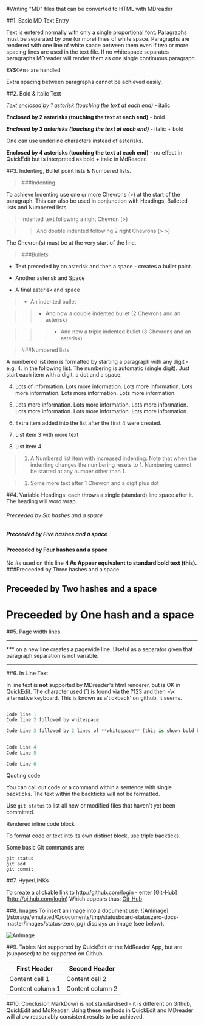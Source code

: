 #Writing "MD" files that can be converted to HTML with MDreader

##1. Basic MD Text Entry

Text is entered normally with only a single proportional font. Paragraphs must be separated by one (or more) lines of white space. Paragraphs are rendered with one line of white space between them even if two or more spacing lines are used in the text file. If no whitespace separates paragraphs MDreader will render them as one single continuous paragraph.

€¥$¢√π÷ are handled 
 
Extra spacing between paragraphs cannot be achieved easily.

##2. Bold & Italic Text

*Text enclosed by 1 asterisk (touching the text at each end)* - italic

**Enclosed by 2 asterisks (touching the text at each end)** - bold

***Enclosed by 3 asterisks (touching the text at each end)*** - italic + bold

One can use underline characters instead of asterisks.

****Enclosed by 4 asterisks (touching the text at each end)**** - no effect in QuickEdit but is interpreted as bold + italic in MdReader.



##3. Indenting, Bullet point lists & Numbered lists.
>###Indenting

To achieve Indenting use one or more Chevrons (>) at the start of the paragraph. This can also be used in conjunction with Headings, Bulleted lists and Numbered lists

>Indented text following a right Chevron (>)

>>And double indented following 2 right Chevrons (> >)

The Chevron(s) must be at the very start of the line.

>###Bullets

* Text preceded by an asterisk and then a space - creates a bullet point.

* Another asterisk and Space

* A final asterisk and space

>* An indented bullet

>>* And now a double indented bullet (2 Chevrons and an asterisk)

>>>* And now a triple indented bullet (3 Chevrons and an asterisk)

>###Numbered lists

A numbered list item is formatted by starting a paragraph with any digit - e.g. 4. in the following list. The numbering is automatic (single digit). Just start each item with a digit, a dot and a space.

4. Lots of information. Lots more information. Lots more information. Lots more information. Lots more information. Lots more information.

1. Lots more information. Lots more information. Lots more information. Lots more information. Lots more information. Lots more information.

1. Extra item added into the list after the first 4 were created.

3. List item 3 with more text

5. List item 4

>1. A Numbered list item with increased indenting. Note that when the indenting changes the numbering resets to 1. Numbering cannot be started at any number other than 1.

>1. Some more text after 1 Chevron and a digit plus dot



##4. Variable Headings: each throws a single (standard) line space after it. The heading will word wrap.

###### Preceeded by Six hashes and a space
##### Preceeded by Five hashes and a space
#### Preceeded by Four hashes and a space
No \#s used on this line **4 \#s Appear equivalent to standard bold text (this).** 
###Preceeded by Three hashes and a space
##  Preceeded by Two hashes and a space
#  Preceeded by One hash and a space

##5. Page width lines.
***
\*\*\* on a new line creates a pagewide line. Useful as a separator given that paragraph separation is not variable.
***


##6. In Line Text

In line text is **not** supported by MDreader's html renderer, but is OK in QuickEdit. The character used (`) is found via the ?123 and then =\\< alternative keyboard. This is known as a'tickback' on github, it seems.

``` python

Code line 1
Code line 2 followed by whitespace

Code Line 3 followed by 2 lines of **whitespace** (this is shown bold by MDreader)


Code Line 4
Code Line 5

Code Line 6

```

Quoting code

You can call out code or a command within a sentence with single backticks. The text within the backticks will not be formatted.

Use `git status` to list all new or modified files that haven't yet been committed.

Rendered inline code block

To format code or text into its own distinct block, use triple backticks.

Some basic Git commands are:
```
git status
git add
git commit
```



##7. HyperLINKs

To create a clickable link to http://github.com/login - enter \[Git-Hub](http://github.com/login) Which appears thus: [Git-Hub](http://github.com/login)


##8. Images
To insert an image into a document use: 
\!\[AnImage]\(/storage/emulated/0/documents/tmp/statusboard-statuszero-docs-master/images/status-zero.jpg) displays an image (see below).

![AnImage](/storage/emulated/0/documents/tmp/statusboard-statuszero-docs-master/images/status-zero.jpg)


##9. Tables
Not supported by QuickEdit or the MdReader App, but are (supposed) to be supported on Github.

First Header|Second Header
------------|-------------
Content cell 1 | Content cell 2
Content column 1 | Content column 2


##10. Conclusion
MarkDown is not standardised - it is different on Github, QuickEdit and MdReader. Using these methods in QuickEdit and MDreader will allow reasonably consistent results to be achieved.

